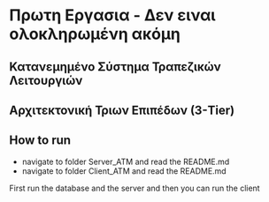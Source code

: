 # Πρωτη Εργασια - Δεν ειναι ολοκληρωμένη ακόμη

## Κατανεμημένο Σύστημα Τραπεζικών Λειτουργιών

## Αρχιτεκτονική Τριων Επιπέδων (3-Tier)

## How to run

- navigate to folder Server_ATM and read the README.md
- navigate to folder Client_ATM and read the README.md

First run the database and the server and then you can run the client
